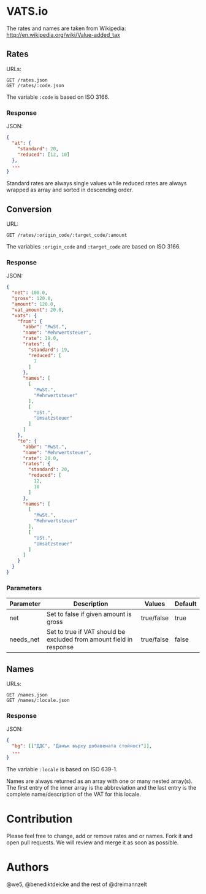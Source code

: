 # VATS.io

The rates and names are taken from Wikipedia:
http://en.wikipedia.org/wiki/Value-added_tax


## Rates

URLs:
```
GET /rates.json
GET /rates/:code.json
```

The variable `:code` is based on ISO 3166.

### Response

JSON:
```json
{
  "at": {
    "standard": 20,
    "reduced": [12, 10]
  },
  ...
}
```

Standard rates are always single values while reduced rates are always wrapped as array and sorted in descending order.


## Conversion

URL:
```
GET /rates/:origin_code/:target_code/:amount
```

The variables `:origin_code` and `:target_code` are based on ISO 3166.

### Response

JSON:
```json
{
  "net": 100.0,
  "gross": 120.0,
  "amount": 120.0,
  "vat_amount": 20.0,
  "vats": {
    "from": {
      "abbr": "MwSt.",
      "name": "Mehrwertsteuer",
      "rate": 19.0,
      "rates": {
        "standard": 19,
        "reduced": [
          7
        ]
      },
      "names": [
        [
          "MwSt.",
          "Mehrwertsteuer"
        ],
        [
          "USt.",
          "Umsatzsteuer"
        ]
      ]
    },
    "to": {
      "abbr": "MwSt.",
      "name": "Mehrwertsteuer",
      "rate": 20.0,
      "rates": {
        "standard": 20,
        "reduced": [
          12,
          10
        ]
      },
      "names": [
        [
          "MwSt.",
          "Mehrwertsteuer"
        ],
        [
          "USt.",
          "Umsatzsteuer"
        ]
      ]
    }
  }
}
```

### Parameters

| Parameter | Description | Values | Default |
| ---- | ---- | ---- | ---- |
| net | Set to false if given amount is gross | true/false | true |
| needs_net | Set to true if VAT should be excluded from amount field in response | true/false | false |


## Names

URLs:
```
GET /names.json
GET /names/:locale.json
```

### Response

JSON:
```json
{
  "bg": [["ДДС", "Данък върху добавената стойност"]],
  ...
}
```

The variable `:locale` is based on ISO 639-1.

Names are always returned as an array with one or many nested array(s). The first entry of the inner array is the abbreviation and the last entry is the complete name/description of the VAT for this locale.


# Contribution

Please feel free to change, add or remove rates and or names. Fork it and open pull requests. We will review and merge it as soon as possible.


# Authors

@we5, @benediktdeicke and the rest of @dreimannzelt
